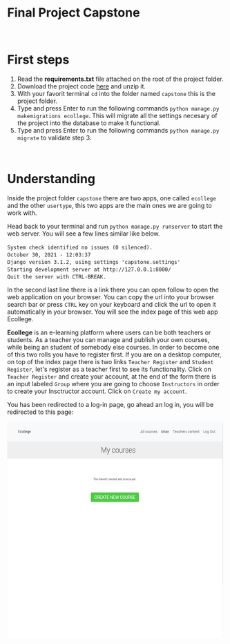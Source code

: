 # Final Project Capstone # 
<br>

# First steps #
  1. Read the **requirements.txt** file attached on the root of the project folder. 
  2. Download the project code [here](https://github.com/coglescode/capstone/archive/refs/heads/web50/projects/2020/x/capstone.zip) and unzip it.
  3. With your favorit terminal `cd` into the folder named `capstone` this is the project folder.
  4. Type and press Enter to run the following commands `python manage.py makemigrations ecollege`. This will migrate all the settings necesary of the project into the database to make it functional.
  5. Type and press Enter to run the following commands `python manage.py migrate` to validate step 3.   
<br>

# Understanding #
Inside the project folder `capstone` there are two apps, one called `ecollege` and the other `usertype`, this two apps are the main ones we are going to work with.

Head back to your terminal and run `python manage.py runserver` to start the web server. You will see a few lines similar like below.   

  `System check identified no issues (0 silenced). `  
  `October 30, 2021 - 12:03:37`  
  `Django version 3.1.2, using settings 'capstone.settings'`  
  `Starting development server at http://127.0.0.1:8000/`  
  `Quit the server with CTRL-BREAK.`     

In the second last line there is a link there you can open follow to open the web application on your browser. You can copy the url into your browser search bar or press `CTRL` key on your keyboard and click the url to open it automatically in your browser. You will see the index page of this web app Ecollege.

__Ecollege__ is an e-learning platform where users can be both teachers or students. As a teacher you can manage and publish your own courses, while being an student of somebody else courses. In order to become one of this two rolls you have to register first. If you are on a desktop computer, on top of the index page there is two links `Teacher Register` and `Student Register`, let's register as a teacher first to see its functionality. Click on `Teacher Register` and create your account, at the end of the form there is an input labeled `Group` where you are going to choose `Instructors` in order to create your Insctructor account. Click on `Create my account`.  

You has been redirected to a log-in page, go ahead an log in, you will be redirected to this page:


<img src="./readme_assets/create_courses.jpg" alt="create_courses" width="500" height="500" >














